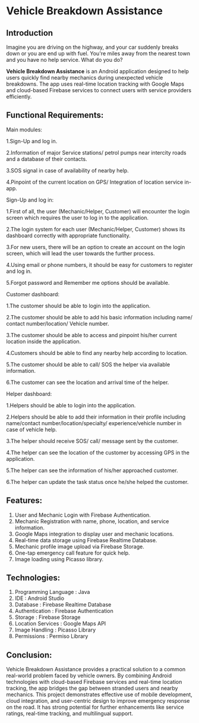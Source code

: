 # Vehicle Breakdown Assistance

## Introduction

Imagine you are driving on the highway, and your car suddenly breaks down or you are end up with fuel. You're miles away from the nearest town and you have no help service. What do you do?

**Vehicle Breakdown Assistance** is an Android application designed to help users quickly find nearby mechanics during unexpected vehicle breakdowns. The app uses real-time location tracking with Google Maps and cloud-based Firebase services to connect users with service providers efficiently.

## Functional Requirements:
Main modules:

1.Sign-Up and log in.

2.Information of major Service stations/ petrol pumps near intercity roads and a database of their contacts.

3.SOS signal in case of availability of nearby help.

4.Pinpoint of the current location on GPS/ Integration of location service in-app.

Sign-Up and log in: 

1.First of all, the user (Mechanic/Helper, Customer) will encounter the login screen which requires the user to log in to the application.

2.The login system for each user (Mechanic/Helper, Customer) shows its dashboard correctly with appropriate functionality.

3.For new users, there will be an option to create an account on the login screen, which will lead the user towards the further process. 

4.Using email or phone numbers, it should be easy for customers to register and log in.

5.Forgot password and Remember me options should be available.

Customer dashboard:

1.The customer should be able to login into the application.


2.The customer should be able to add his basic information including name/ contact number/location/ Vehicle number. 

3.The customer should be able to access and pinpoint his/her current location inside the application.

4.Customers should be able to find any nearby help according to location.

5.The customer should be able to call/ SOS the helper via available information.

6.The customer can see the location and arrival time of the helper.

Helper dashboard:

1.Helpers should be able to login into the application.

2.Helpers should be able to add their information in their profile including name/contact number/location/specialty/ experience/vehicle number in case of vehicle 
help.

3.The helper should receive SOS/ call/ message sent by the customer.

4.The helper can see the location of the customer by accessing GPS in the application.

5.The helper can see the information of his/her approached customer.

6.The helper can update the task status once he/she helped the customer.

##  Features:
1. User and Mechanic Login with Firebase Authentication.
2. Mechanic Registration with name, phone, location, and service information.
3. Google Maps integration to display user and mechanic locations.
4. Real-time data storage using Firebase Realtime Database.
5. Mechanic profile image upload via Firebase Storage.
6. One-tap emergency call feature for quick help.
7. Image loading using Picasso library.

## Technologies:
1. Programming Language : Java
2. IDE                  : Android Studio
3. Database             : Firebase Realtime Database
4. Authentication       : Firebase Authentication
5. Storage              : Firebase Storage
6. Location Services    : Google Maps API
7. Image Handling       : Picasso Library
8. Permissions          : Permiso Library

## Conclusion:
Vehicle Breakdown Assistance provides a practical solution to a common real-world problem faced by vehicle owners. By combining Android technologies with cloud-based Firebase services and real-time location tracking, the app bridges the gap between stranded users and nearby mechanics. This project demonstrates effective use of mobile development, cloud integration, and user-centric design to improve emergency response on the road. It has strong potential for further enhancements like service ratings, real-time tracking, and multilingual support.


